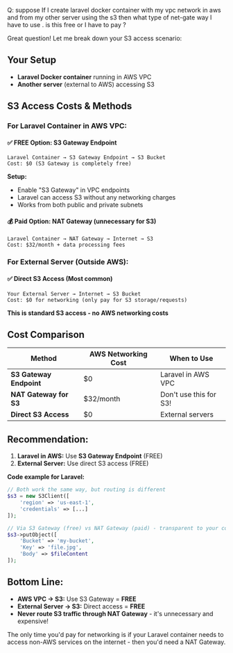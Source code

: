 Q: suppose If I create laravel docker container with my vpc network in aws and from my other server using the s3 then what type of  net-gate way I have to use . is this free or I have to pay ?

Great question! Let me break down your S3 access scenario:

## Your Setup
- **Laravel Docker container** running in AWS VPC
- **Another server** (external to AWS) accessing S3

## S3 Access Costs & Methods

### **For Laravel Container in AWS VPC:**

#### ✅ **FREE Option: S3 Gateway Endpoint**
```
Laravel Container → S3 Gateway Endpoint → S3 Bucket
Cost: $0 (S3 Gateway is completely free)
```

**Setup:**
- Enable "S3 Gateway" in VPC endpoints
- Laravel can access S3 without any networking charges
- Works from both public and private subnets

#### 💰 **Paid Option: NAT Gateway** (unnecessary for S3)
```
Laravel Container → NAT Gateway → Internet → S3
Cost: $32/month + data processing fees
```

### **For External Server (Outside AWS):**

#### ✅ **Direct S3 Access** (Most common)
```
Your External Server → Internet → S3 Bucket
Cost: $0 for networking (only pay for S3 storage/requests)
```

**This is standard S3 access - no AWS networking costs**

## Cost Comparison

| Method | AWS Networking Cost | When to Use |
|--------|-------------------|-------------|
| **S3 Gateway Endpoint** | $0 | Laravel in AWS VPC |
| **NAT Gateway for S3** | $32/month | Don't use this for S3! |
| **Direct S3 Access** | $0 | External servers |

## **Recommendation:**

1. **Laravel in AWS:** Use **S3 Gateway Endpoint** (FREE)
2. **External Server:** Use direct S3 access (FREE)

**Code example for Laravel:**
```php
// Both work the same way, but routing is different
$s3 = new S3Client([
    'region' => 'us-east-1',
    'credentials' => [...]
]);

// Via S3 Gateway (free) vs NAT Gateway (paid) - transparent to your code
$s3->putObject([
    'Bucket' => 'my-bucket',
    'Key' => 'file.jpg',
    'Body' => $fileContent
]);
```

## **Bottom Line:**
- **AWS VPC → S3:** Use S3 Gateway = **FREE**
- **External Server → S3:** Direct access = **FREE** 
- **Never route S3 traffic through NAT Gateway** - it's unnecessary and expensive!

The only time you'd pay for networking is if your Laravel container needs to access non-AWS services on the internet - then you'd need a NAT Gateway.
